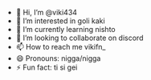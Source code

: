 - 👋 Hi, I’m @viki434
- 👀 I’m interested in goli kaki
- 🌱 I’m currently learning nishto
- 💞️ I’m looking to collaborate on discord
- 📫 How to reach me vikifn_
- 😄 Pronouns: nigga/nigga
- ⚡ Fun fact: ti si gei
